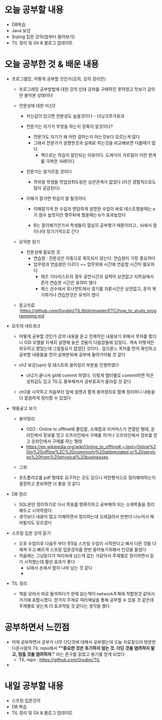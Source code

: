 # 오늘 공부할 내용

- DB복습
- Java 보강
- Srping 입문 강의(첨부터 들어보기)
- TiL 정리 및 Git & 블로그 업데이트

# 오늘 공부한 것 & 배운 내용

- 프로그램밍, 어떻게 공부할 것인가(강의, 강의 정리안)

  - 프로그래밍 공부방법에 대한 강의 인데 강좌를 구매하진 못하였고 맛보기 강의만 들어본 상태이다

  - 전문성에 대한 미신2

    - 자신감이 있으면 전문성도 높을것이다 - 더닝크루거효과

    - 
      전문가는 자기가 무엇을 하는지 정확히 알것이다?
      - 전문가도 자기가 왜 어떤 걸하는지 아는것보다 모르는게 많다
      - 그래서 전문가가 설명한것과 실제로 하는것을 비교해보면 다를때가 많다
        - 책으로는 학습이 잘안되는 이유이다. 도제식이 가르침이 이런 한계룰 극복한 사례이다 

    - 전문가는 잘가르킬 것이다 

      - 학위랑 학생들 학업성취도랑은 상관관계가 없었다 (이건 경험적으로도 많이 공감된다)

    - 이해가 잘가면 학습이 잘 될것이다 

      - 이해잘가게 한 수업과 랜덤하게 설명한 수업이 바로 테스트했을때는 a가 점수 높앗지만 몇주뒤에 했을때는  b가 효과높았다 

      - B는 잘이해가안가서 학생들이 열심히 공부했기 때문이라고.. 뇌에서 땀이나야 장기기억으로 간다

  - 요약본 읽기

    - 전문성에 필요한 것
      - 연습량 : 전문성은 자동으로 획득되지 않는다. 연습량이 가장 중요하다
      - 업무량과 연습량은 다르다 == 업무외에 시간에 연습할 시간이 필요하다
        - 재즈 기타리스트의 경우 공연시간과 실력이 상관없고 지하실에서 혼자 연습한 시간은 유의미 했다
        - 체스 선수에서 토너먼트에서 경기를 치룬시간은 상관없고, 혼자 복기하거나 연습한것은 유믜이 했다

  - 참고자료 :https://github.com/Gyubin/TIL/blob/master/ETC/how_to_study_programming.md

    

- 모두의 네트워크
  - 어떻게 공부할 것인가 강의 내용을 듣고 전체적인 내용보기 위해서 목차를 봤더니 OSI 모델을 자세히 설명해 놓은 것들이 다음장들에 있었다.. 계속 어떻게든 외우려고 했었는데 그럴필요가 없었던 것이다.. 앞으론느 목차를 먼저 확인하고 공부할 내용들을 먼저 살펴본뒤에 공부에 들어가야될 것 같다
  
  - ch2 보강(vpn) 및 테스트와 용어정리 부분을 진행하였다
  
    - ch2가 끝나서 git에 commit 하였다. 이렇게 챕터별로 commit하면 작은 성취감도 있고 TIL도 풍부해져서 공부효과가 올라갈 것 같다
    
  - ch3을 시작하고 처음부터 앞에 설명과 함게 용어정리로 함께 정리하니 내용을 더 깔끔하게 정리할 수 있었다
  
    
  
- 채용공고 보기
  - 용어정리
    - O2O : Online to offline에 줄임말, 소매점과 이커머스가 연결된 형태, 온라인에서 정보를 얻고 오프라인에서 구매를 하거나 오프라인에서 정보를 얻고 온라인에서 구매를 하는 형태
    - https://en.wikipedia.org/wiki/Online_to_offline#:~:text=Online%20to%20offline%2C%20commonly%20abbreviated,or%20services%20from%20physical%20businesses.
  - 그외
    
  - 포트폴리오를 pdf 형태로 요구하는 곳도 있으니 어떤형식으로 정리해야하는지 결정하고 준비하면 더 좋을 것 같다
    
      
  
- DB 정리

  - SQL문만 정리하기로 다시 목표를 명확히하고 공부해야 되는 소제목들을 정리해두고 시작하였다
  - 생각보다 내용이 많고 이해하면서 정리하는데 오래걸려서 한번더 나누어서 해야될지도 모르겠다

- 스프링 입문 강의 듣기
  - 오후 수업이후 다음주 부터 주5일 스프링 수업이 시작한다고 해서 다른 것들 다 제쳐 두고 빠르게 스프링 입문강의를 한번 들어놓기위해서 인강을 들었다
  - 처음에는 그냥듣다가 머리속에 남는게 없는 거같아서 주제별로 정리하면서 듣기 시작했는데 훨씬 효과가 좋다
    - 뇌에서 손에서 땀이 나야 남는 것 같다 
    - 



- TIL 정리
  
  - 책을 모아서 따로 둘까하다가 현재 읽는책이 network주제에 적합한것 같아서 거기에 포함시켰다. 한가지 주제로 여러채널을 통해 공부할 수 있을 것 같은데 주제별로 넣는게 더 효과적일 것 같다는 생각을 했다
  
  

# 공부하면서 느낀점

- 어제 공부하면서 공부가 너무 더딘것에 대해서 공부했는데 오늘 자료찾으러 방문한 다른사람의 TIL repo에서 **""중요한 것은 포기하지 않는 것. 더딘 것을 염려하지 말고, 멈출 것을 염려하자."** 라는 문구를 읽었고 용기를 얻게 되었다
  - TIL repo : https://github.com/Gyubin/TIL
- 



# 내일 공부할 내용

- 스프링 입문강의
- DB 복습
- TiL 정리 및 Git & 블로그 업데이트



